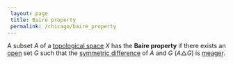 ```yaml
---
 layout: page
 title: Baire property
 permalink: /chicago/baire_property
---
```

A subset $A$ of a [topological space](https://defsmath.github.io/DefsMath/topological_space) $X$ has the **Baire property** if there exists an [open](https://defsmath.github.io/DefsMath/open) set $G$ such that the [symmetric difference](https://defsmath.github.io/DefsMath/symmetric_difference) of $A$ and $G$ ($A \triangle G$) is [meager](https://defsmath.github.io/DefsMath/meager).